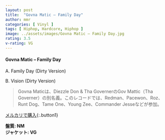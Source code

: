 ```yaml
---
layout: post
title:  "Govna Matic – Family Day"
author: mmr
categories: [ Vinyl ]
tags: [ Hiphop, Hardcore, Hiphop ]
image: ../assets/images/Govna Matic – Family Day.jpg
rating: 3.5
v-rating: VG
---
```


#### Govna Matic – Family Day

A. Family Day (Dirty Version)

B. Vision (Dirty Version)

> Govna Maticは、Diezzle Don & Tha GovernerのGov Mattic（Tha Governer）の別名義。このレコードでは、Redman、Pacewon、Roz、Runt Dog、Tame One、Young Zee、Commander Jesseなどが参加。

[メルカリで購入](https://jp.mercari.com/item/m48545639837){:.button1}

<div class="mt-4 mb-4 d-flex align-items-center">
<strong class="mr-1">盤質: NM</strong>
</div>
<div class="mt-4 mb-4 d-flex align-items-center">
<strong class="mr-1">ジャケット: VG</strong>
</div>
